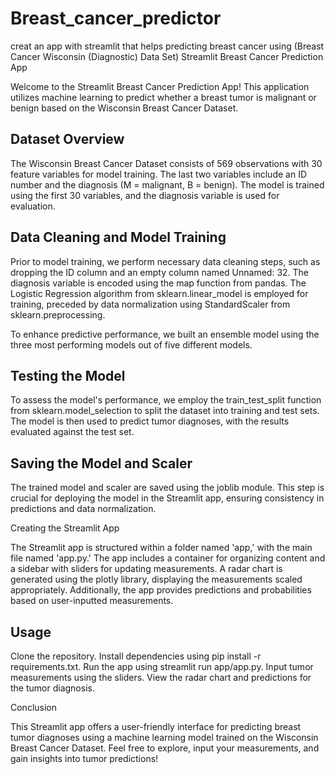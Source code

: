 # Breast_cancer_predictor
creat an app with streamlit that helps predicting breast cancer using (Breast Cancer Wisconsin (Diagnostic) Data Set)
Streamlit Breast Cancer Prediction App

Welcome to the Streamlit Breast Cancer Prediction App! This application utilizes machine learning to predict whether a breast tumor is malignant
or benign based on the Wisconsin Breast Cancer Dataset.

## Dataset Overview

The Wisconsin Breast Cancer Dataset consists of 569 observations with 30 feature variables for model training. 
The last two variables include an ID number and the diagnosis (M = malignant, B = benign). 
The model is trained using the first 30 variables, and the diagnosis variable is used for evaluation.

## Data Cleaning and Model Training

Prior to model training, we perform necessary data cleaning steps, such as dropping the ID column and an empty column named Unnamed: 32. 
The diagnosis variable is encoded using the map function from pandas. The Logistic Regression algorithm from sklearn.linear_model is employed for training, 
preceded by data normalization using StandardScaler from sklearn.preprocessing.

To enhance predictive performance, we built an ensemble model using the three most performing models out of five different models.

## Testing the Model

To assess the model's performance, we employ the train_test_split function from sklearn.model_selection to split the dataset into training and test sets. 
The model is then used to predict tumor diagnoses, with the results evaluated against the test set.

## Saving the Model and Scaler

The trained model and scaler are saved using the joblib module. This step is crucial for deploying the model in the Streamlit app, ensuring consistency in predictions and data normalization.

Creating the Streamlit App

The Streamlit app is structured within a folder named 'app,' with the main file named 'app.py.' The app includes a container for organizing content and a sidebar with sliders for updating measurements. 
A radar chart is generated using the plotly library, displaying the measurements scaled appropriately. Additionally, the app provides predictions and probabilities based on user-inputted measurements.

## Usage

Clone the repository.
Install dependencies using pip install -r requirements.txt.
Run the app using streamlit run app/app.py.
Input tumor measurements using the sliders.
View the radar chart and predictions for the tumor diagnosis.

Conclusion

This Streamlit app offers a user-friendly interface for predicting breast tumor diagnoses using a machine learning model trained on the Wisconsin Breast Cancer Dataset.
Feel free to explore, input your measurements, and gain insights into tumor predictions!
